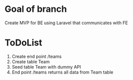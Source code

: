 # Goal of branch
Create MVP for BE using Laravel that communicates with FE

# ToDoList
1. Create end point /teams
2. Create table Team
3. Seed table Team with dummy API
4. End point /teams returns all data from Team table
